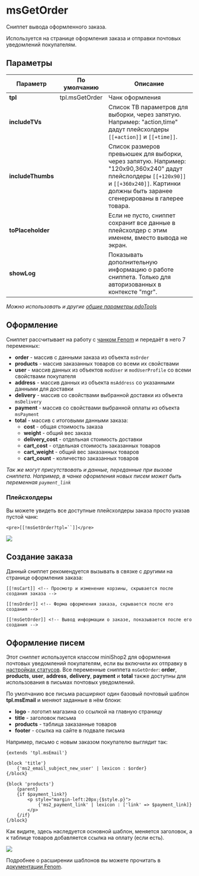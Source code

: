 # msGetOrder

Сниппет вывода оформленного заказа.

Используется на странице оформления заказа и отправки почтовых уведомлений покупателям.

## Параметры

| Параметр          | По умолчанию   | Описание                                                                                                                                                                                     |
| ----------------- | -------------- | -------------------------------------------------------------------------------------------------------------------------------------------------------------------------------------------- |
| **tpl**           | tpl.msGetOrder | Чанк оформления                                                                                                                                                                              |
| **includeTVs**    |                | Список ТВ параметров для выборки, через запятую. Например: "action,time" дадут плейсхолдеры `[[+action]]` и `[[+time]]`.                                                                         |
| **includeThumbs** |                | Список размеров превьюшек для выборки, через запятую. Например: "120x90,360x240" дадут плейслолдеры `[[+120x90]]` и `[[+360x240]]`. Картинки должны быть заранее сгенерированы в галерее товара. |
| **toPlaceholder** |                | Если не пусто, сниппет сохранит все данные в плейсхолдер с этим именем, вместо вывода не экран.                                                                                              |
| **showLog**       |                | Показывать дополнительную информацию о работе сниппета. Только для авторизованных в контекcте "mgr".                                                                                         |

*Можно использовать и другие [общие параметры pdoTools][1]*

## Оформление

Сниппет рассчитывает на работу с [чанком Fenom][2] и передаёт в него 7 переменных:

- **order** - массив с данными заказа из объекта `msOrder`
- **products** - массив заказанных товаров со всеми их свойствами
- **user** - массив данных из объектов `modUser` и `modUserProfile` со всеми свойствами покупателя
- **address** - массив данных из объекта `msAddress` со указанными данными для доставки
- **delivery** - массив со свойствами выбранной доставки из объекта `msDelivery`
- **payment** - массив со свойствами выбранной оплаты из объекта `msPayment`
- **total** - массив с итоговыми данными заказа:
  - **cost** - общая стоимость заказа
  - **weight** - общий вес заказа
  - **delivery_cost** - отдельная стоимость доставки
  - **cart_cost** - отдельная стоимость заказанных товаров
  - **cart_weight** - общий вес заказанных товаров
  - **cart_count** - количество заказанных товаров

*Так же могут присутствовать и данные, переданные при вызове сниппета.
Например, в чанке оформления новых писем может быть переменная `payment_link`*

### Плейсхолдеры

Вы можете увидеть все доступные плейсхолдеры заказа просто указав пустой чанк:

``` modx
<pre>[[!msGetOrder?tpl=``]]</pre>
```

[![](https://file.modx.pro/files/3/a/9/3a922d1321d8f853aada28c176b21767s.jpg)](https://file.modx.pro/files/3/a/9/3a922d1321d8f853aada28c176b21767.png)

## Создание заказа

Данный сниппет рекомендуется вызывать в связке с другими на странице оформления заказа:

``` modx
[[!msCart]] <!-- Просмотр и изменение корзины, скрывается после создания заказа -->

[[!msOrder]] <!-- Форма оформления заказа, скрывается после его создания -->

[[!msGetOrder]] <!-- Вывод информации о заказе, показывается после его создания -->
```

## Оформление писем

Этот сниппет используется классом miniShop2 для оформления почтовых уведомлений покупателям, если вы включили их отправку в [настройках статусов][3].
Все переменные сниппета `msGetOrder`: **order**, **products**, **user**, **address**, **delivery**, **payment** и **total** также доступны для использования в письмах почтовых уведомлений.

По умолчанию все письма расширяют один базовый почтовый шаблон **tpl.msEmail** и меняют заданные в нём блоки:

- **logo** - логотип магазина со ссылкой на главную страницу
- **title** - заголовок письма
- **products** - таблица заказанные товаров
- **footer** - ссылка на сайте в подвале письма

Например, письмо с новым заказом покупателю выглядит так:

``` fenom
{extends 'tpl.msEmail'}

{block 'title'}
    {'ms2_email_subject_new_user' | lexicon : $order}
{/block}

{block 'products'}
    {parent}
    {if $payment_link?}
        <p style="margin-left:20px;{$style.p}">
            {'ms2_payment_link' | lexicon : ['link' => $payment_link]}
        </p>
    {/if}
{/block}
```

Как видите, здесь наследуется основной шаблон, меняется заголовок, а к таблице товаров добавляется ссылка на оплату (если есть).

[![](https://file.modx.pro/files/b/1/c/b1c563c0b075caf2afce7609ac3f15e4s.jpg)](https://file.modx.pro/files/b/1/c/b1c563c0b075caf2afce7609ac3f15e4.png)

Подробнее о расширении шаблонов вы можете прочитать в [документации Fenom][4].

[1]: /components/pdotools/general-parameters
[2]: /components/pdotools/parser
[3]: /components/minishop2/interface/settings
[4]: https://github.com/fenom-template/fenom/blob/master/docs/ru/tags/extends.md
